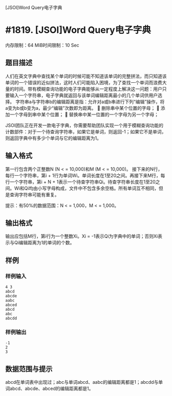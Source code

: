 [JSOI]Word Query电子字典

# #1819. [JSOI]Word Query电子字典

内存限制：64 MiB时间限制：10 Sec

## 题目描述

人们在英文字典中查找某个单词的时候可能不知道该单词的完整拼法，而只知道该单词的一个错误的近似拼法，这时人们可能陷入困境，为了查找一个单词而浪费大量的时间。带有模糊查询功能的电子字典能够从一定程度上解决这一问题：用户只要输入一个字符串，电子字典就返回与该单词编辑距离最小的几个单词供用户选择。
字符串a与字符串b的编辑距离是指：允许对a或b串进行下列“编辑”操作，将a变为b或b变为a，最少“编辑”次数即为距离。
&#61548;	删除串中某个位置的字母；
&#61548;	添加一个字母到串中某个位置；
&#61548;	替换串中某一位置的一个字母为另一个字母；

JSOI团队正在开发一款电子字典，你需要帮助团队实现一个用于模糊查询功能的计数部件：对于一个待查询字符串，如果它是单词，则返回-1；如果它不是单词，则返回字典中有多少个单词与它的编辑距离为1。


## 输入格式

第一行包含两个正整数N (N  < =  10,000)和M (M < = 10,000)。
接下来的N行，每行一个字符串，第i + 1行为单词Wi。单词长度在1至20之间。再接下来M行，每行一个字符串，第i + N + 1表示一个待查字符串Qi。待查字符串长度在1至20之间。Wi和Qi均由小写字母构成，文件中不包含多余空格。所有单词互不相同，但是查询字符串可能有重复。

提示：有50%的数据范围：N < =  1,000，M < = 1,000。

## 输出格式

输出应包括M行，第i行为一个整数Xi。Xi = -1表示Qi为字典中的单词；否则Xi表示与Qi编辑距离为1的单词的个数。


## 样例

### 样例输入

    
    4 3
    abcd
    abcde
    aabc
    abced
    abcd
    abc
    abcdd	
    

### 样例输出

    
    -1
    2
    3
    
    
    

## 数据范围与提示

abcd在单词表中出现过；abc与单词abcd、aabc的编辑距离都是1；abcdd与单词abcd、abcde、abced的编辑距离都是1。
